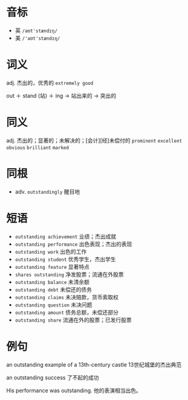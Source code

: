 # 音标

- 英 `/aʊt'stændɪŋ/`
- 美 `/'aʊt'stændɪŋ/`

# 词义

adj. 杰出的，优秀的
`extremely good`



out ＋ stand (站) ＋ ing → 站出来的 → 突出的

# 同义

adj. 杰出的；显著的；未解决的；[会计][经]未偿付的
`prominent` `excellent` `obvious` `brilliant` `marked`

# 同根

- adv. `outstandingly` 醒目地

# 短语

- `outstanding achievement` 业绩；杰出成就
- `outstanding performance` 出色表现；杰出的表现
- `outstanding work` 出色的工作
- `outstanding student` 优秀学生，杰出学生
- `outstanding feature` 显著特点
- `shares outstanding` 净发股票；流通在外股票
- `outstanding balance` 未清余额
- `outstanding debt` 未偿还的债务
- `outstanding claims` 未决赔款，货币索取权
- `outstanding question` 未决问题
- `outstanding amount` 债务总额，未偿还部分
- `outstanding share` 流通在外的股票；已发行股票

# 例句

an outstanding example of a 13th-century castle
13世纪城堡的杰出典范

an outstanding success
了不起的成功

His performance was outstanding.
他的表演相当出色。


